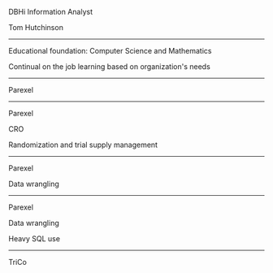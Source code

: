 DBHi Information Analyst

Tom Hutchinson

---

Educational foundation: Computer Science and Mathematics

Continual on the job learning based on organization's needs

---

Parexel

---

Parexel

CRO

Randomization and trial supply management

---

Parexel

Data wrangling

---

Parexel

Data wrangling

Heavy SQL use

---

TriCo

